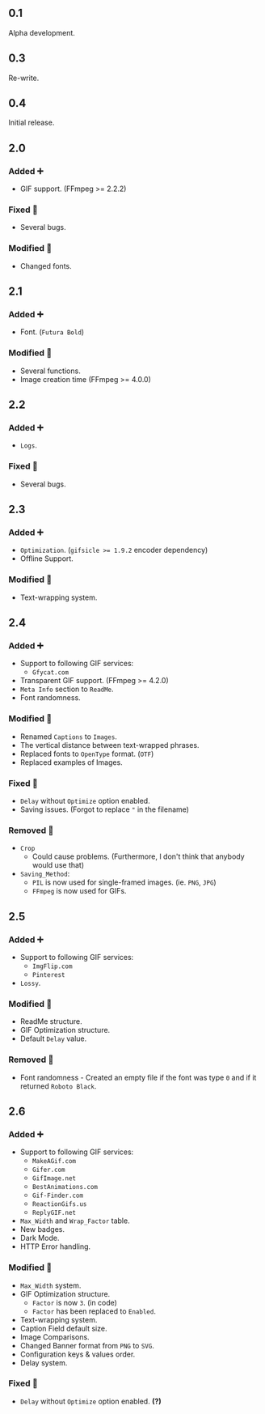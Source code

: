 ## 0.1
Alpha development.

## 0.3
Re-write.

## 0.4
Initial release.

## 2.0
### Added ➕
- GIF support. (FFmpeg >= 2.2.2)
### Fixed 📝
- Several bugs.
### Modified 🔁
- Changed fonts.

## 2.1
### Added ➕
- Font. (`Futura Bold`)
### Modified 🔁
- Several functions.
- Image creation time (FFmpeg >= 4.0.0)

## 2.2
### Added ➕
- `Logs`.
### Fixed 📝
- Several bugs.

## 2.3
### Added ➕
- `Optimization`. (`gifsicle >= 1.9.2` encoder dependency)
- Offline Support.
### Modified 🔁
- Text-wrapping system.

## 2.4
### Added ➕
- Support to following GIF services:
  - `Gfycat.com`
- Transparent GIF support. (FFmpeg >= 4.2.0)
- `Meta Info` section to `ReadMe`.
- Font randomness.
### Modified 🔁
- Renamed `Captions` to `Images`.
- The vertical distance between text-wrapped phrases.
- Replaced fonts to `OpenType` format. (`OTF`)
- Replaced examples of Images.
### Fixed 📝
- `Delay` without `Optimize` option enabled.
- Saving issues. (Forgot to replace `"` in the filename)
### Removed 🚫
- `Crop`
  - Could cause problems. (Furthermore, I don't think that anybody would use that)
- `Saving_Method`:
  - `PIL` is now used for single-framed images. (ie. `PNG`, `JPG`)
  - `FFmpeg` is now used for GIFs.

## 2.5
### Added ➕
- Support to following GIF services:
  - `ImgFlip.com`
  - `Pinterest`
- `Lossy`.
### Modified 🔁
- ReadMe structure.
- GIF Optimization structure.
- Default `Delay` value.
### Removed 🚫
- Font randomness - Created an empty file if the font was type `0` and if it returned `Roboto Black`.

## 2.6
### Added ➕
- Support to following GIF services:
  - `MakeAGif.com`
  - `Gifer.com`
  - `GifImage.net`
  - `BestAnimations.com`
  - `Gif-Finder.com`
  - `ReactionGifs.us`
  - `ReplyGIF.net`
- `Max_Width` and `Wrap_Factor` table.
- New badges.
- Dark Mode.
- HTTP Error handling.
### Modified 🔁
- `Max_Width` system.
- GIF Optimization structure.
  - `Factor` is now `3`. (in code)
  - `Factor` has been replaced to `Enabled`.
- Text-wrapping system.
- Caption Field default size.
- Image Comparisons.
- Changed Banner format from `PNG` to `SVG`.
- Configuration keys & values order.
- Delay system.
### Fixed 📝
- `Delay` without `Optimize` option enabled. **(?)**
